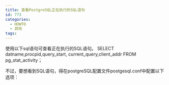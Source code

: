 ```yaml
---
title: 查看PostgreSQL正在执行的SQL语句
id: 773
categories:
  - HOWTO
  - 其他
tags:
---
```


使用以下sql语句可查看正在执行的SQL语句。
SELECT datname,procpid,query_start, current_query,client_addr FROM pg_stat_activity；

不过，要想看到SQL语句，得在postgreSQL配置文件postgesql.conf中配置以下选项：